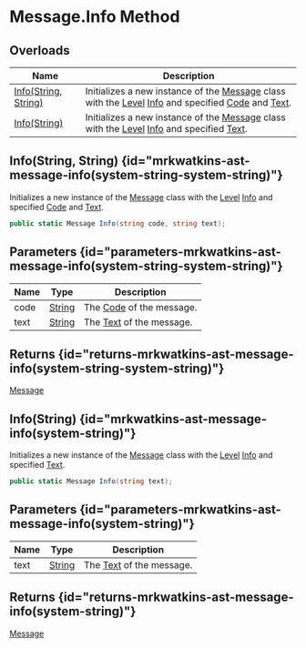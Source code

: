 # Message.Info Method
## Overloads

| Name | Description |
| ---- | ----------- |
| [Info(String, String)](MrKWatkins.Ast.Message.Info.md#mrkwatkins-ast-message-info(system-string-system-string)) | Initializes a new instance of the [Message](MrKWatkins.Ast.Message.md) class with the [Level](MrKWatkins.Ast.Message.Level.md) [Info](MrKWatkins.Ast.MessageLevel.md#fields) and specified [Code](MrKWatkins.Ast.Message.Code.md) and [Text](MrKWatkins.Ast.Message.Text.md). |
| [Info(String)](MrKWatkins.Ast.Message.Info.md#mrkwatkins-ast-message-info(system-string)) | Initializes a new instance of the [Message](MrKWatkins.Ast.Message.md) class with the [Level](MrKWatkins.Ast.Message.Level.md) [Info](MrKWatkins.Ast.MessageLevel.md#fields) and specified [Text](MrKWatkins.Ast.Message.Text.md). |

## Info(String, String) {id="mrkwatkins-ast-message-info(system-string-system-string)"}

Initializes a new instance of the [Message](MrKWatkins.Ast.Message.md) class with the [Level](MrKWatkins.Ast.Message.Level.md) [Info](MrKWatkins.Ast.MessageLevel.md#fields) and specified [Code](MrKWatkins.Ast.Message.Code.md) and [Text](MrKWatkins.Ast.Message.Text.md).

```c#
public static Message Info(string code, string text);
```

## Parameters {id="parameters-mrkwatkins-ast-message-info(system-string-system-string)"}

| Name | Type | Description |
| ---- | ---- | ----------- |
| code | [String](https://learn.microsoft.com/en-gb/dotnet/api/System.String) | The [Code](MrKWatkins.Ast.Message.Code.md) of the message. |
| text | [String](https://learn.microsoft.com/en-gb/dotnet/api/System.String) | The [Text](MrKWatkins.Ast.Message.Text.md) of the message. |

## Returns {id="returns-mrkwatkins-ast-message-info(system-string-system-string)"}

[Message](MrKWatkins.Ast.Message.md)
## Info(String) {id="mrkwatkins-ast-message-info(system-string)"}

Initializes a new instance of the [Message](MrKWatkins.Ast.Message.md) class with the [Level](MrKWatkins.Ast.Message.Level.md) [Info](MrKWatkins.Ast.MessageLevel.md#fields) and specified [Text](MrKWatkins.Ast.Message.Text.md).

```c#
public static Message Info(string text);
```

## Parameters {id="parameters-mrkwatkins-ast-message-info(system-string)"}

| Name | Type | Description |
| ---- | ---- | ----------- |
| text | [String](https://learn.microsoft.com/en-gb/dotnet/api/System.String) | The [Text](MrKWatkins.Ast.Message.Text.md) of the message. |

## Returns {id="returns-mrkwatkins-ast-message-info(system-string)"}

[Message](MrKWatkins.Ast.Message.md)
